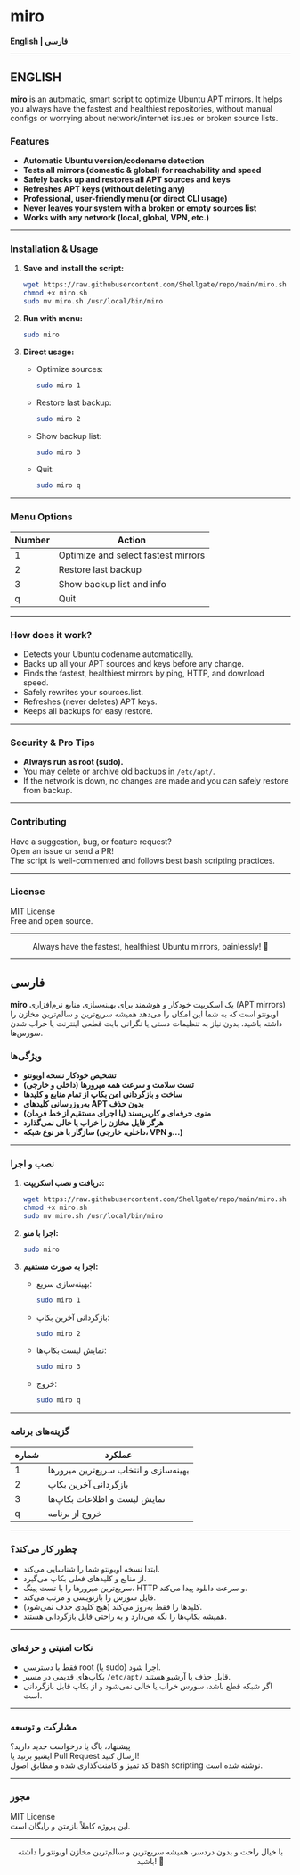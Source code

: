 # miro

**English | فارسی**

---

## ENGLISH

**miro** is an automatic, smart script to optimize Ubuntu APT mirrors. It helps you always have the fastest and healthiest repositories, without manual configs or worrying about network/internet issues or broken source lists.

### Features

- **Automatic Ubuntu version/codename detection**
- **Tests all mirrors (domestic & global) for reachability and speed**
- **Safely backs up and restores all APT sources and keys**
- **Refreshes APT keys (without deleting any)**
- **Professional, user-friendly menu (or direct CLI usage)**
- **Never leaves your system with a broken or empty sources list**
- **Works with any network (local, global, VPN, etc.)**

---

### Installation & Usage

1. **Save and install the script:**
   ```bash
   wget https://raw.githubusercontent.com/Shellgate/repo/main/miro.sh -O miro.sh
   chmod +x miro.sh
   sudo mv miro.sh /usr/local/bin/miro
   ```

2. **Run with menu:**
   ```bash
   sudo miro
   ```

3. **Direct usage:**
   - Optimize sources:
     ```bash
     sudo miro 1
     ```
   - Restore last backup:
     ```bash
     sudo miro 2
     ```
   - Show backup list:
     ```bash
     sudo miro 3
     ```
   - Quit:
     ```bash
     sudo miro q
     ```

---

### Menu Options

| Number | Action                              |
|--------|-------------------------------------|
| 1      | Optimize and select fastest mirrors |
| 2      | Restore last backup                 |
| 3      | Show backup list and info           |
| q      | Quit                                |

---

### How does it work?

- Detects your Ubuntu codename automatically.
- Backs up all your APT sources and keys before any change.
- Finds the fastest, healthiest mirrors by ping, HTTP, and download speed.
- Safely rewrites your sources.list.
- Refreshes (never deletes) APT keys.
- Keeps all backups for easy restore.

---

### Security & Pro Tips

- **Always run as root (sudo).**
- You may delete or archive old backups in `/etc/apt/`.
- If the network is down, no changes are made and you can safely restore from backup.

---

### Contributing

Have a suggestion, bug, or feature request?  
Open an issue or send a PR!  
The script is well-commented and follows best bash scripting practices.

---

### License

MIT License  
Free and open source.

---

<div align="center">
Always have the fastest, healthiest Ubuntu mirrors, painlessly! 🚀
</div>

---

## فارسی

**miro** یک اسکریپت خودکار و هوشمند برای بهینه‌سازی منابع نرم‌افزاری (APT mirrors) اوبونتو است که به شما این امکان را می‌دهد همیشه سریع‌ترین و سالم‌ترین مخازن را داشته باشید، بدون نیاز به تنظیمات دستی یا نگرانی بابت قطعی اینترنت یا خراب شدن سورس‌ها.

### ویژگی‌ها

- **تشخیص خودکار نسخه اوبونتو**
- **تست سلامت و سرعت همه میرورها (داخلی و خارجی)**
- **ساخت و بازگردانی امن بکاپ از تمام منابع و کلیدها**
- **به‌روزرسانی کلیدهای APT بدون حذف**
- **منوی حرفه‌ای و کاربرپسند (یا اجرای مستقیم از خط فرمان)**
- **هرگز فایل مخازن را خراب یا خالی نمی‌گذارد**
- **سازگار با هر نوع شبکه (داخلی، خارجی، VPN و...)**

---

### نصب و اجرا

1. **دریافت و نصب اسکریپت:**
   ```bash
   wget https://raw.githubusercontent.com/Shellgate/repo/main/miro.sh -O miro.sh
   chmod +x miro.sh
   sudo mv miro.sh /usr/local/bin/miro
   ```

2. **اجرا با منو:**
   ```bash
   sudo miro
   ```

3. **اجرا به صورت مستقیم:**
   - بهینه‌سازی سریع:
     ```bash
     sudo miro 1
     ```
   - بازگردانی آخرین بکاپ:
     ```bash
     sudo miro 2
     ```
   - نمایش لیست بکاپ‌ها:
     ```bash
     sudo miro 3
     ```
   - خروج:
     ```bash
     sudo miro q
     ```

---

### گزینه‌های برنامه

| شماره | عملکرد                                 |
|-------|----------------------------------------|
| 1     | بهینه‌سازی و انتخاب سریع‌ترین میرورها |
| 2     | بازگردانی آخرین بکاپ                  |
| 3     | نمایش لیست و اطلاعات بکاپ‌ها           |
| q     | خروج از برنامه                        |

---

### چطور کار می‌کند؟

- ابتدا نسخه اوبونتو شما را شناسایی می‌کند.
- از منابع و کلیدهای فعلی بکاپ می‌گیرد.
- سریع‌ترین میرورها را با تست پینگ، HTTP و سرعت دانلود پیدا می‌کند.
- فایل سورس را بازنویسی و مرتب می‌کند.
- کلیدها را فقط به‌روز می‌کند (هیچ کلیدی حذف نمی‌شود).
- همیشه بکاپ‌ها را نگه می‌دارد و به راحتی قابل بازگردانی هستند.

---

### نکات امنیتی و حرفه‌ای

- فقط با دسترسی root (یا sudo) اجرا شود.
- بکاپ‌های قدیمی در مسیر `/etc/apt/` قابل حذف یا آرشیو هستند.
- اگر شبکه قطع باشد، سورس خراب یا خالی نمی‌شود و از بکاپ قابل بازگردانی است.

---

### مشارکت و توسعه

پیشنهاد، باگ یا درخواست جدید دارید؟  
ایشیو بزنید یا Pull Request ارسال کنید!  
کد تمیز و کامنت‌گذاری شده و مطابق اصول bash scripting نوشته شده است.

---

### مجوز

MIT License  
این پروژه کاملاً بازمتن و رایگان است.

---

<div align="center">
  با خیال راحت و بدون دردسر، همیشه سریع‌ترین و سالم‌ترین مخازن اوبونتو را داشته باشید! 🚀
</div>
